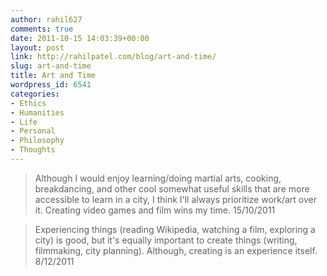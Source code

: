```yaml
---
author: rahil627
comments: true
date: 2011-10-15 14:03:39+00:00
layout: post
link: http://rahilpatel.com/blog/art-and-time/
slug: art-and-time
title: Art and Time
wordpress_id: 6541
categories:
- Ethics
- Humanities
- Life
- Personal
- Philosophy
- Thoughts
---
```


<blockquote>Although I would enjoy learning/doing martial arts, cooking, breakdancing, and other cool somewhat useful skills that are more accessible to learn in a city, I think I'll always prioritize work/art over it. Creating video games and film wins my time.
15/10/2011
</blockquote>





<blockquote>Experiencing things (reading Wikipedia, watching a film, exploring a city) is good, but it's equally important to create things (writing, filmmaking, city planning). Although, creating is an experience itself.
8/12/2011
</blockquote>
